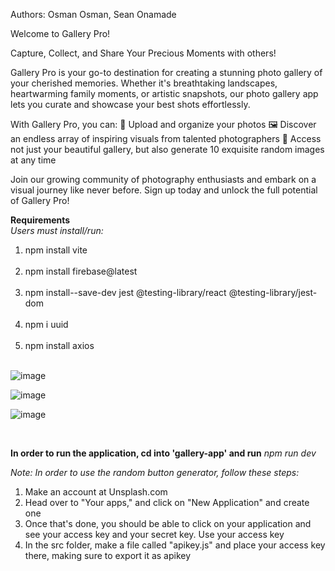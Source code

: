Authors: Osman Osman, Sean Onamade

Welcome to Gallery Pro!

Capture, Collect, and Share Your Precious Moments with others!

Gallery Pro is your go-to destination for creating a stunning photo gallery of your cherished memories. Whether it's breathtaking landscapes, heartwarming family moments, or artistic snapshots, our photo gallery app lets you curate and showcase your best shots effortlessly.

With Gallery Pro, you can:
📸 Upload and organize your photos
🖼️ Discover an endless array of inspiring visuals from talented photographers
📱 Access not just your beautiful gallery, but also generate 10 exquisite random images at any time

Join our growing community of photography enthusiasts and embark on a visual journey like never before. Sign up today and unlock the full potential of Gallery Pro!


**Requirements**<br>
*Users must install/run:*<br>
<ol>
    <li>npm install vite</li> </li><br>
    <li>npm install firebase@latest </li> <br>
    <li>npm install--save-dev jest @testing-library/react @testing-library/jest-dom </li></br>
    <li>npm i uuid</li><br>
    <li>npm install axios</li> <br>
</ol>

![image](https://github.com/osmanosy23/seo/assets/104279983/cf24634c-7e87-4f29-966f-6546c10ba126)


![image](https://github.com/osmanosy23/seo/assets/104279983/bb6ab74d-1cb6-488b-9438-5df08559ba4b)

![image](https://github.com/osmanosy23/seo/assets/104279983/621e9baf-6e63-483a-a6b4-68eb050abc21)

<br>

**In order to run the application, cd into 'gallery-app' and run** *npm run dev* <br>

*Note: In order to use the random button generator, follow these steps:*
<ol>
    <li>Make an account at Unsplash.com</li>
    <li>Head over to "Your apps," and click on "New Application" and create one</li>
    <li>Once that's done, you should be able to click on your application and see your access key and your secret key. Use your access key</li>
    <li>In the src folder, make a file called "apikey.js" and place your access key there, making sure to export it as apikey</li>
</ol>


 
